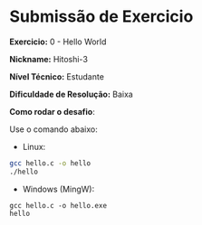 # Submissão de Exercicio

**Exercicio:** 0 - Hello World

**Nickname:** Hitoshi-3

**Nível Técnico:** Estudante  

**Dificuldade de Resolução:** Baixa  

**Como rodar o desafio**:  

Use o comando abaixo: 

- Linux:  
```bash
gcc hello.c -o hello
./hello
```

- Windows (MingW):  
```batch
gcc hello.c -o hello.exe
hello
```